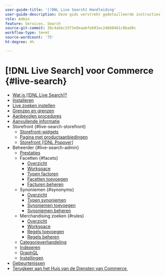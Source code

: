 ```yaml
---
user-guide-title: '[!DNL Live Search] Handleiding'
user-guide-description: Deze gids verstrekt gedetailleerde instructies om  [!DNL Live Search]  van Adobe Commerce te gebruiken.
role: Admin
feature: Services, Search
source-git-commit: 36c4abbc15f3e9eaabfeb93ac24660461c8bad9c
workflow-type: tm+mt
source-wordcount: '75'
ht-degree: 4%

---
```


# [!DNL Live Search] voor Commerce {#live-search}

- [Wat is  [!DNL Live Search]?](overview.md)
- [Installeren](install.md)
- [Live zoeken instellen](workspace.md)
- [Grenzen en grenzen](boundaries-limits.md)
- [Aanbevolen procedures](best-practice.md)
- [Aanvullende informatie](release-notes.md)
- Storefront {#live-search-storefront}
   - [Storefront-widgets](storefront-widgets.md)
   - [Pagina met productaanbiedingen](plp-styling.md)
   - [Storefront  [!DNL Popover]](storefront-popover.md)
- Beheerder {#live-search-admin}
   - [Prestaties](performance.md)
   - Facetten {#facets}
      - [Overzicht](facets.md)
      - [Workspace](faceting-workspace.md)
      - [Typen factoren](facets-type.md)
      - [Facetten toevoegen](facets-add.md)
      - [Facturen beheren](facets-manage.md)
   - Synoniemen {#synonyms}
      - [Overzicht](synonyms.md)
      - [Typen synoniemen](synonyms-type.md)
      - [Synoniemen toevoegen](synonyms-add.md)
      - [Synoniemen beheren](synonyms-manage.md)
   - Merchandising zoeken {#rules}
      - [Overzicht](rules.md)
      - [Workspace](rules-workspace.md)
      - [Regels toevoegen](rules-add.md)
      - [Regels beheren](rules-manage.md)
   - [Categorieverhandeling](category-merch.md)
   - [Indexeren](indexing.md)
   - [GraphQL](graphql.md)
   - [Instellingen](settings.md)
- [Gebeurtenissen](events.md)
- [&#x200B; Terugkeer aan het Huis van de Diensten van Commerce &#x200B;](https://experienceleague.adobe.com/docs/commerce/user-guides/home.html?lang=nl-NL)
